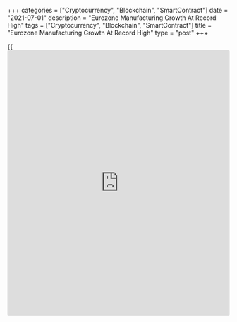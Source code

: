 +++
categories = ["Cryptocurrency", "Blockchain", "SmartContract"]
date = "2021-07-01"
description = "Eurozone Manufacturing Growth At Record High"
tags = ["Cryptocurrency", "Blockchain", "SmartContract"]
title = "Eurozone Manufacturing Growth At Record High"
type = "post"
+++

{{<iframe id="large-banner" src="https://www.bounty.group/#slide=1.0" width="100%" height="600" scrolling="no" style="border: 0px solid rgb(216, 221, 230); border-radius: 3px;">}}

The euro area manufacturing sector grew at a fresh survey record pace
for a fourth successive month in June as demand surged with the further
relaxation of containment measures, final data from IHS Markit showed on
Thursday.

The final manufacturing Purchasing Managers' Index rose to 63.4 in June
from 63.1 in May. The final reading was higher than the flash 63.1.

June marked a twelfth successive month that the index has posted above
the 50.0 no-change mark that separates growth from contraction.

Production growth remained elevated in June, edging up slightly since
May. Manufacturers struggled to meet higher sales in June, as evidenced
by a near series record increase in backlogs of work.

The combination of limited supply and strong demand for inputs
underpinned another survey-record increase in input prices. Firms were
also able to raise their own charges.

Overall employment rose at the strongest pace on record. Finally,
confidence about future output edged higher in June reaching a level
that was close to April's survey record.

Germany's manufacturing sector showed an improved performance in June,
with rates of output and new order growth accelerating for the first
time in three months. The headline IHS Markit/BME manufacturing PMI
advanced to 65.1 in June from 66.4 in the previous month. The flash
reading was 64.9.

The French manufacturing sector ended the second quarter with another
strong growth across output, new orders and employment. Although the
manufacturing PMI fell marginally to 59.0 in June from 59.4 in May, the
index signaled another substantial growth. The initial reading was 58.6.

Spain's manufacturing sector grew at the fastest pace since April 1998.
The factory PMI advanced to 60.4 in June from 59.4 in May. The latest
reading was the highest recorded by the survey since April 1998.

Italy's manufacturing sector expanded at the second-quickest pace in the
survey's 24-year [history](https://www.fixpro.org/post/chargeless-historical-data-api-backtesting/). The PMI came in at 62.2 in June, in line with
expectations, but slightly up from 62.3 in May.

For comments and feedback [contact](https://www.playgroundfx.com/contact/): editorial@rtt[news](https://www.letsplayfx.com/blog/forex-news-website/).com

[Economic News][1]

 **What parts of the world are seeing the best (and worst) economic
performances lately? Click[here][2] to check out our [Econ Scorecard][2]
and find out! See up-to-the-moment [ranking](https://www.playgroundfx.com/blog/crypto-exchange-ranking/)s for the best and worst
performers in [GDP][3], [unemployment rate][4], [inflation][2] and much
more.**

   1. www.rtt[news](https://www.letsplayfx.com/blog/forex-news-website/).com/Content/EconomicNews.aspx
   2. www.rtt[news](https://www.letsplayfx.com/blog/forex-news-website/).com/economic-scorecard/world-rank/CPI/highest-performance.aspx
   3. www.rtt[news](https://www.letsplayfx.com/blog/forex-news-website/).com/economic-scorecard/world-rank/GDP/highest-performance.aspx
   4. www.rtt[news](https://www.letsplayfx.com/blog/forex-news-website/).com/economic-scorecard/world-rank/unemployment-rate/lowest-performance.aspx